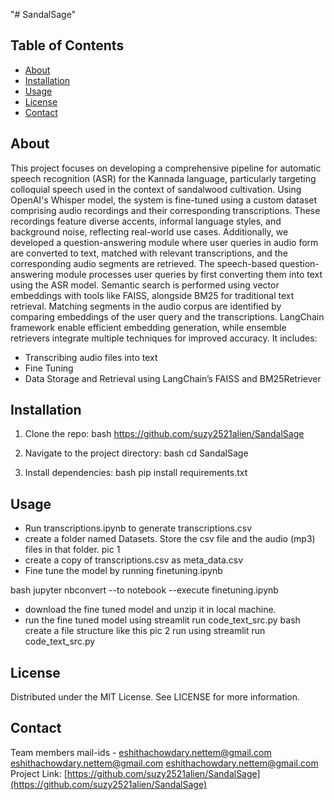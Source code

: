 "# SandalSage" 
## Table of Contents
- [About](#about)
- [Installation](#installation)
- [Usage](#usage)
- [License](#license)
- [Contact](#contact)

## About
 This project focuses on developing a comprehensive pipeline for automatic speech recognition (ASR) for the Kannada language, particularly targeting colloquial speech used in the context of sandalwood cultivation. Using OpenAI's Whisper model, the system is fine-tuned using a custom dataset comprising audio recordings and their corresponding transcriptions. These recordings feature diverse accents, informal language styles, and background noise, reflecting real-world use cases. Additionally, we developed a question-answering module where user queries in audio form are converted to text, matched with relevant transcriptions, and the corresponding audio segments are retrieved. The speech-based question-answering module processes user queries by first converting them into text using the ASR model. Semantic search is performed using vector embeddings with tools like FAISS, alongside BM25 for traditional text retrieval. Matching segments in the audio corpus are identified by comparing embeddings of the user query and the transcriptions. LangChain framework enable efficient embedding generation, while ensemble retrievers integrate multiple techniques for improved accuracy. It includes:
- Transcribing audio files into text
- Fine Tuning
- Data Storage and Retrieval using LangChain’s FAISS and BM25Retriever

## Installation
1. Clone the repo:
   bash
   https://github.com/suzy2521alien/SandalSage
   
2. Navigate to the project directory:
   bash
   cd SandalSage
   
3. Install dependencies:
   bash
   pip install requirements.txt
   

## Usage
- Run transcriptions.ipynb to generate transcriptions.csv
- create a folder named Datasets. Store the csv file and the audio (mp3) files in that folder.
  pic 1
- create a copy of transcriptions.csv as meta_data.csv
- Fine tune the model by running finetuning.ipynb

bash
jupyter nbconvert --to notebook --execute finetuning.ipynb

- download the fine tuned model and unzip it in local machine.
- run the fine tuned model using streamlit run code_text_src.py
bash
create a file structure like this
pic 2
 run using
streamlit run code_text_src.py



## License
Distributed under the MIT License. See LICENSE for more information.

## Contact
Team members mail-ids - [eshithachowdary.nettem@gmail.com](mailto:eshithachowdary.nettem@gmail.com)
 [eshithachowdary.nettem@gmail.com](mailto:eshithachowdary.nettem@gmail.com)
 [eshithachowdary.nettem@gmail.com](mailto:eshithachowdary.nettem@gmail.com)
Project Link: [https://github.com/suzy2521alien/SandalSage](https://github.com/suzy2521alien/SandalSage)
